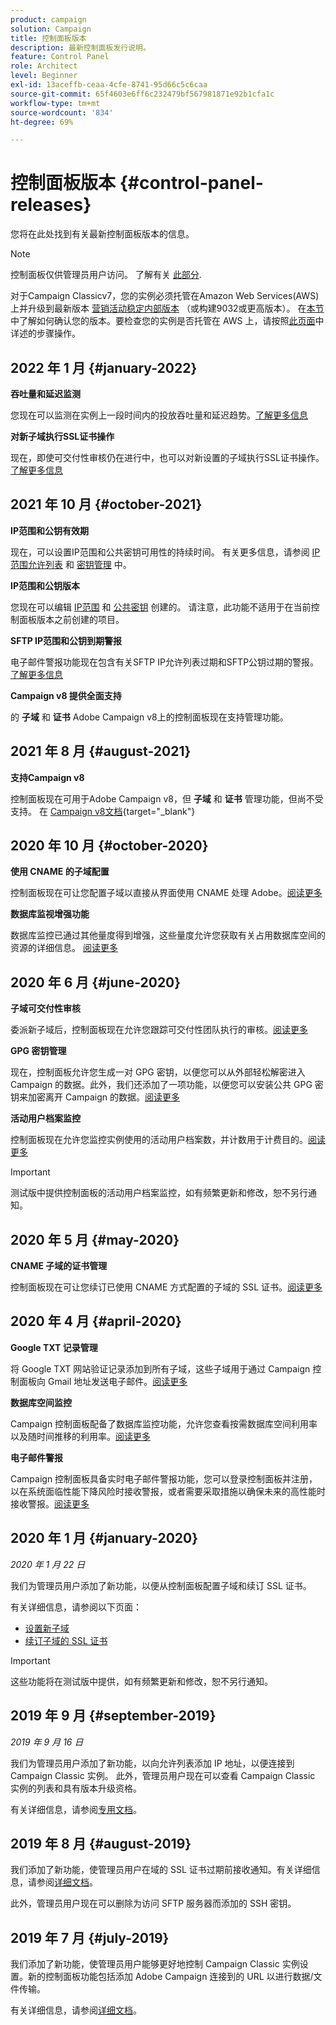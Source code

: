 ```yaml
---
product: campaign
solution: Campaign
title: 控制面板版本
description: 最新控制面板发行说明。
feature: Control Panel
role: Architect
level: Beginner
exl-id: 13aceffb-ceaa-4cfe-8741-95d66c5c6caa
source-git-commit: 65f4603e6ff6c232479bf567981871e92b1cfa1c
workflow-type: tm+mt
source-wordcount: '834'
ht-degree: 69%

---
```


# 控制面板版本 {#control-panel-releases}

您将在此处找到有关最新控制面板版本的信息。

>[!NOTE]
>
>控制面板仅供管理员用户访问。 了解有关 [此部分](https://experienceleague.adobe.com/docs/control-panel/using/discover-control-panel/managing-permissions.html?lang=zh-Hans#discover-control-panel).
>
>对于Campaign Classicv7，您的实例必须托管在Amazon Web Services(AWS)上并升级到最新版本 [营销活动稳定内部版本](https://experienceleague.adobe.com/docs/campaign-classic/using/release-notes/rn-overview.html?lang=zh-Hans#rn-statuses) （或构建9032或更高版本）。 在[本节](https://experienceleague.adobe.com/docs/campaign-classic/using/getting-started/starting-with-adobe-campaign/launching-adobe-campaign.html?lang=zh-Hans#getting-your-campaign-version)中了解如何确认您的版本。要检查您的实例是否托管在 AWS 上，请按照[此页面](faq.md#hosted-aws)中详述的步骤操作。

## 2022 年 1 月 {#january-2022}

<!-- **Active queries monitoring**

Control Panel now allows you to monitor queries that have been running for the longest time on your instances. [Read more](performance-monitoring/using/database-active-queries.md)-->

**吞吐量和延迟监测**

您现在可以监测在实例上一段时间内的投放吞吐量和延迟趋势。[了解更多信息](performance-monitoring/using/thoughputs-latencies.md)

**对新子域执行SSL证书操作**

现在，即使可交付性审核仍在进行中，也可以对新设置的子域执行SSL证书操作。 [了解更多信息](subdomains-certificates/using/renewing-subdomain-certificate.md)

## 2021 年 10 月 {#october-2021}

**IP范围和公钥有效期**

现在，可以设置IP范围和公共密钥可用性的持续时间。 有关更多信息，请参阅 [IP范围允许列表](sftp/using/ip-range-allow-listing.md#adding-ip-addresses-allow-list) 和 [密钥管理](sftp/using/key-management.md#installing-ssh-key) 中。

**IP范围和公钥版本**

您现在可以编辑 [IP范围](sftp/using/ip-range-allow-listing.md#editing-ip-ranges) 和 [公共密钥](sftp/using/key-management.md#editing-public-keys) 创建的。 请注意，此功能不适用于在当前控制面板版本之前创建的项目。

**SFTP IP范围和公钥到期警报**

电子邮件警报功能现在包含有关SFTP IP允许列表过期和SFTP公钥过期的警报。 [了解更多信息](performance-monitoring/using/email-alerting.md)

**Campaign v8 提供全面支持**

的 **子域** 和 **证书** Adobe Campaign v8上的控制面板现在支持管理功能。

## 2021 年 8 月 {#august-2021}

**支持Campaign v8**

控制面板现在可用于Adobe Campaign v8，但 **子域** 和 **证书** 管理功能，但尚不受支持。 在 [Campaign v8文档](https://experienceleague.adobe.com/docs/campaign/campaign-v8/deploy/self-service.html){target=&quot;_blank&quot;}

## 2020 年 10 月 {#october-2020}

**使用 CNAME 的子域配置**

控制面板现在可让您配置子域以直接从界面使用 CNAME 处理 Adobe。[阅读更多](subdomains-certificates/using/setting-up-new-subdomain.md)

**数据库监视增强功能**

数据库监控已通过其他量度得到增强，这些量度允许您获取有关占用数据库空间的资源的详细信息。 [阅读更多](performance-monitoring/using/database-monitoring.md)

## 2020 年 6 月 {#june-2020}

**子域可交付性审核**

委派新子域后，控制面板现在允许您跟踪可交付性团队执行的审核。[阅读更多](subdomains-certificates/using/setting-up-new-subdomain.md)

**GPG 密钥管理**

现在，控制面板允许您生成一对 GPG 密钥，以便您可以从外部轻松解密进入 Campaign 的数据。此外，我们还添加了一项功能，以便您可以安装公共 GPG 密钥来加密离开 Campaign 的数据。[阅读更多](instances-settings/using/gpg-keys-management.md)

**活动用户档案监控**

控制面板现在允许您监控实例使用的活动用户档案数，并计数用于计费目的。[阅读更多](performance-monitoring/using/active-profiles-monitoring.md)

>[!IMPORTANT]
>
>测试版中提供控制面板的活动用户档案监控，如有频繁更新和修改，恕不另行通知。

## 2020 年 5 月 {#may-2020}

**CNAME 子域的证书管理**

控制面板现在可让您续订已使用 CNAME 方式配置的子域的 SSL 证书。[阅读更多](subdomains-certificates/using/renewing-subdomain-certificate.md)

## 2020 年 4 月 {#april-2020}

**Google TXT 记录管理**

将 Google TXT 网站验证记录添加到所有子域，这些子域用于通过 Campaign 控制面板向 Gmail 地址发送电子邮件。[阅读更多](subdomains-certificates/using/managing-txt-records.md)

**数据库空间监控**

Campaign 控制面板配备了数据库监控功能，允许您查看按需数据库空间利用率以及随时间推移的利用率。[阅读更多](performance-monitoring/using/database-monitoring.md)

**电子邮件警报**

Campaign 控制面板具备实时电子邮件警报功能，您可以登录控制面板并注册，以在系统面临性能下降风险时接收警报，或者需要采取措施以确保未来的高性能时接收警报。[阅读更多](performance-monitoring/using/email-alerting.md)

## 2020 年 1 月 {#january-2020}

*2020 年 1 月 22 日*

我们为管理员用户添加了新功能，以便从控制面板配置子域和续订 SSL 证书。

有关详细信息，请参阅以下页面：
* [设置新子域](subdomains-certificates/using/setting-up-new-subdomain.md)
* [续订子域的 SSL 证书](subdomains-certificates/using/renewing-subdomain-certificate.md)

>[!IMPORTANT]
>
>这些功能将在测试版中提供，如有频繁更新和修改，恕不另行通知。

## 2019 年 9 月 {#september-2019}

*2019 年 9 月 16 日*

我们为管理员用户添加了新功能，以向允许列表添加 IP 地址，以便连接到 Campaign Classic 实例。
此外，管理员用户现在可以查看 Campaign Classic 实例的列表和具有版本升级资格。

有关详细信息，请参阅[专用文档](instances-settings/using/ip-allow-listing-instance-access.md)。

## 2019 年 8 月 {#august-2019}

我们添加了新功能，使管理员用户在域的 SSL 证书过期前接收通知。有关详细信息，请参阅[详细文档](subdomains-certificates/using/monitoring-ssl-certificates.md)。

此外，管理员用户现在可以删除为访问 SFTP 服务器而添加的 SSH 密钥。

## 2019 年 7 月 {#july-2019}

我们添加了新功能，使管理员用户能够更好地控制 Campaign Classic 实例设置。新的控制面板功能包括添加 Adobe Campaign 连接到的 URL 以进行数据/文件传输。

有关详细信息，请参阅[详细文档](instances-settings/using/url-permissions.md)。
